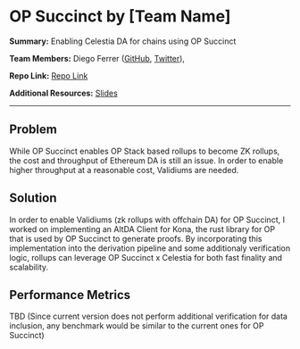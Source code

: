 # OP Succinct by [Team Name]

**Summary:** Enabling Celestia DA for chains using OP Succinct

**Team Members:** Diego Ferrer ([GitHub](https://github.com/Ferret-san/kona/commit/d630aac863321447d4b7a05a7df9d4d31a1565b4), [Twitter](https://x.com/dferrersan)),

**Repo Link:** [Repo Link](https://github.com/Ferret-san/kona/tree/kona-providers-v0.0.1-altda)

**Additional Resources:** [Slides](https://docs.google.com/presentation/d/18Ig6FFuSnn3kIoFqF-H-E6k_mNF98N4gTcNBdDTpfe0/edit?usp=sharing)

---

## Problem

While OP Succinct enables OP Stack based rollups to become ZK rollups, the cost and throughput of Ethereum DA is still an issue. In order to enable higher throughput at a reasonable cost, Validiums are needed.

## Solution

In order to enable Validiums (zk rollups with offchain DA) for OP Succinct, I worked on implementing an AltDA Client for Kona, the rust library for OP that is used by OP Succinct to generate proofs. By incorporating this implementation into the derivation pipeline and some additionaly verification logic, rollups can leverage OP Succinct x Celestia for both fast finality and scalability.

## Performance Metrics

TBD (Since current version does not perform additional verification for data inclusion, any benchmark would be similar to the current ones for OP Succinct)
